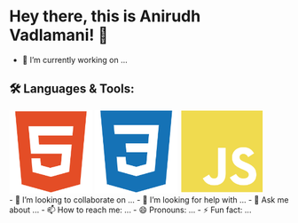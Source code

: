 # Hey there, this is Anirudh Vadlamani! 👋

- 🔭 I’m currently working on ...
## 🛠️ Languages & Tools: 
<div>
  <img src="https://github.com/devicons/devicon/blob/master/icons/html5/html5-plain.svg" alt="Logo of HTML5" width="150">
  <img src="https://github.com/devicons/devicon/blob/master/icons/css3/css3-plain.svg" alt="Logo of CSS3" width="150">
  <img src="https://github.com/devicons/devicon/blob/master/icons/javascript/javascript-plain.svg" alt="Logo of JavaScript" width="150">
</div>  
- 👯 I’m looking to collaborate on ...
- 🤔 I’m looking for help with ...
- 💬 Ask me about ...
- 📫 How to reach me: ...
- 😄 Pronouns: ...
- ⚡ Fun fact: ...


